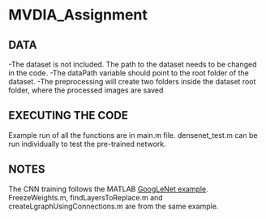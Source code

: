 # MVDIA_Assignment


## DATA

-The dataset is not included. The path to the dataset needs to be changed in the code.
-The dataPath variable should point to the root folder of the dataset.
-The preprocessing will create two folders inside the dataset root folder, where the processed images are saved

## EXECUTING THE CODE

Example run of all the functions are in main.m file. 
densenet_test.m can be run individually to test the pre-trained network.

## NOTES

The CNN training follows the MATLAB [GoogLeNet example](https://se.mathworks.com/help/releases/R2019b/deeplearning/examples/train-deep-learning-network-to-classify-new-images.html).
FreezeWeights.m, findLayersToReplace.m and createLgraphUsingConnections.m are from the same example.
